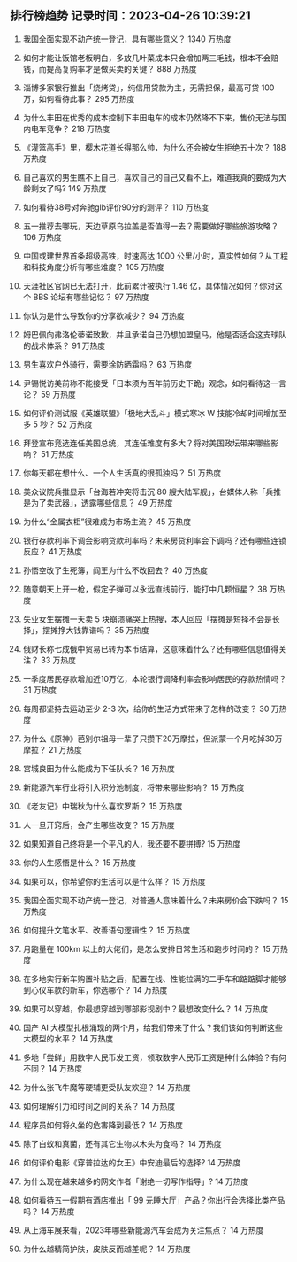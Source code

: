 
## 排行榜趋势 记录时间：2023-04-26 10:39:21
  
  1. 我国全面实现不动产统一登记，具有哪些意义？ 1340 万热度
    
  2. 如何才能让饭馆老板明白，多放几叶菜成本只会增加两三毛钱，根本不会赔钱，而提高复购率才是做买卖的关键？ 888 万热度
    
  3. 淄博多家银行推出「烧烤贷」，纯信用贷款为主，无需担保，最高可贷 100 万，如何看待此事？ 295 万热度
    
  4. 为什么丰田在优秀的成本控制下丰田电车的成本仍然降不下来，售价无法与国内电车竞争？ 218 万热度
    
  5. 《灌篮高手》里，樱木花道长得那么帅，为什么还会被女生拒绝五十次？ 188 万热度
    
  6. 自己喜欢的男生瞧不上自己，喜欢自己的自己又看不上，难道我真的要成为大龄剩女了吗? 149 万热度
    
  7. 如何看待38号对奔驰glb评价90分的测评？ 110 万热度
    
  8. 五一推荐去哪玩，天边草原乌拉盖是否值得一去？需要做好哪些旅游攻略？ 106 万热度
    
  9. 中国或建世界首条超级高铁，时速高达 1000 公里/小时，真实性如何？从工程和科技角度分析有哪些难度？ 105 万热度
    
  10. 天涯社区官网已无法打开，此前累计被执行 1.46 亿，具体情况如何？你对这个 BBS 论坛有哪些记忆？ 97 万热度
    
  11. 你认为是什么导致你的分享欲减少？ 94 万热度
    
  12. 姆巴佩向弗洛伦蒂诺致歉，并且承诺自己仍想加盟皇马，他是否适合这支球队的战术体系？ 91 万热度
    
  13. 男生喜欢户外骑行，需要涂防晒霜吗？ 63 万热度
    
  14. 尹锡悦访美前称不能接受「日本须为百年前历史下跪」观念，如何看待这一言论？ 59 万热度
    
  15. 如何评价测试服《英雄联盟》「极地大乱斗」模式寒冰 W 技能冷却时间增加至多 5 秒？ 52 万热度
    
  16. 拜登宣布竞选连任美国总统，其连任难度有多大？将对美国政坛带来哪些影响？ 51 万热度
    
  17. 你每天都在想什么、一个人生活真的很孤独吗？ 51 万热度
    
  18. 美众议院兵推显示「台海若冲突将击沉 80 艘大陆军舰」，台媒体人称「兵推是为了卖武器」，透露哪些信息？ 49 万热度
    
  19. 为什么“金属衣柜”很难成为市场主流？ 45 万热度
    
  20. 银行存款利率下调会影响贷款利率吗？未来房贷利率会下调吗？还有哪些连锁反应？ 41 万热度
    
  21. 孙悟空改了生死簿，阎王为什么不改回去？ 40 万热度
    
  22. 随意朝天上开一枪，假定子弹可以永远直线前行，能打中几颗恒星？ 38 万热度
    
  23. 失业女生摆摊一天卖 5 块崩溃痛哭上热搜，本人回应「摆摊是短择不会是长择」，摆摊挣大钱靠谱吗？ 35 万热度
    
  24. 俄财长称七成俄中贸易已转为本币结算，这意味着什么？还有哪些信息值得关注？ 33 万热度
    
  25. 一季度居民存款增加近10万亿，本轮银行调降利率会影响居民的存款热情吗？ 31 万热度
    
  26. 每周都坚持去运动至少 2-3 次，给你的生活方式带来了怎样的改变？ 30 万热度
    
  27. 为什么《原神》芭别尔祖母一辈子只攒下20万摩拉，但派蒙一个月吃掉30万摩拉？ 21 万热度
    
  28. 宫城良田为什么能成为下任队长？ 16 万热度
    
  29. 新能源汽车行业将引入积分池制度，将带来哪些影响？ 15 万热度
    
  30. 《老友记》中瑞秋为什么喜欢罗斯？ 15 万热度
    
  31. 人一旦开窍后，会产生哪些改变？ 15 万热度
    
  32. 如果知道自己终将是一个平凡的人，我还要不要拼搏? 15 万热度
    
  33. 你的人生感悟是什么？ 15 万热度
    
  34. 如果可以，你希望你的生活可以是什么样？ 15 万热度
    
  35. 我国全面实现不动产统一登记，对普通人意味着什么？未来房价会下跌吗？ 15 万热度
    
  36. 如何提升文笔水平、改善语句逻辑性？ 15 万热度
    
  37. 月跑量在 100km 以上的大佬们，是怎么安排日常生活和跑步时间的？ 15 万热度
    
  38. 在多地实行新车购置补贴之后，配置在线、性能拉满的二手车和踮踮脚才能够到心仪车款的新车，你选哪个？ 14 万热度
    
  39. 如果可以穿越，你最想穿越到哪部影视剧中？最想改变什么？ 14 万热度
    
  40. 国产 AI 大模型扎根涌现的两个月，给我们带来了什么？我们该如何判断这些大模型的水平？ 14 万热度
    
  41. 多地「尝鲜」用数字人民币发工资，领取数字人民币工资是种什么体验？有何不同？ 14 万热度
    
  42. 为什么张飞牛魔等硬辅更受队友欢迎？ 14 万热度
    
  43. 如何理解引力和时间之间的关系？ 14 万热度
    
  44. 程序员如何将久坐的危害降到最低？ 14 万热度
    
  45. 除了白蚁和真菌，还有其它生物以木头为食吗？ 14 万热度
    
  46. 如何评价电影《穿普拉达的女王》中安迪最后的选择? 14 万热度
    
  47. 为什么现在越来越多的网文作者「谢绝一切写作指导」? 14 万热度
    
  48. 如何看待五一假期有酒店推出「 99 元睡大厅」产品？你出行会选择此类产品吗？ 14 万热度
    
  49. 从上海车展来看，2023年哪些新能源汽车会成为关注焦点？ 14 万热度
    
  50. 为什么越精简护肤，皮肤反而越差呢？ 14 万热度
    